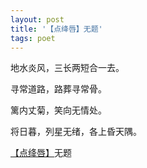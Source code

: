 ```yaml
---
layout: post
title: '【点绛唇】无题'
tags: poet
---
```



地水炎风，三长两短合一去。

寻常道路，路葬寻常骨。

篱内丈菊，笑向无情处。

将日暮，列星无绪，各上昏天隅。

[【点绛唇】](https://badtabbywhitecat.github.io/posts/poetry-forms.html)无题
